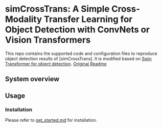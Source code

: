 # simCrossTrans: A Simple Cross-Modality Transfer Learning for Object Detection with ConvNets or Vision Transformers #


This repo contains the supported code and configuration files to reproduce object detection results of [simCrossTrans]. It is modified based on [Swin Transformer for object detection](https://github.com/SwinTransformer/Swin-Transformer-Object-Detection). [Original Readme](./README_original.md)
## System overview  ##

## Usage ##

### Installation ##

Please refer to [get_started.md](https://github.com/open-mmlab/mmdetection/blob/master/docs/en/get_started.md) for installation.


